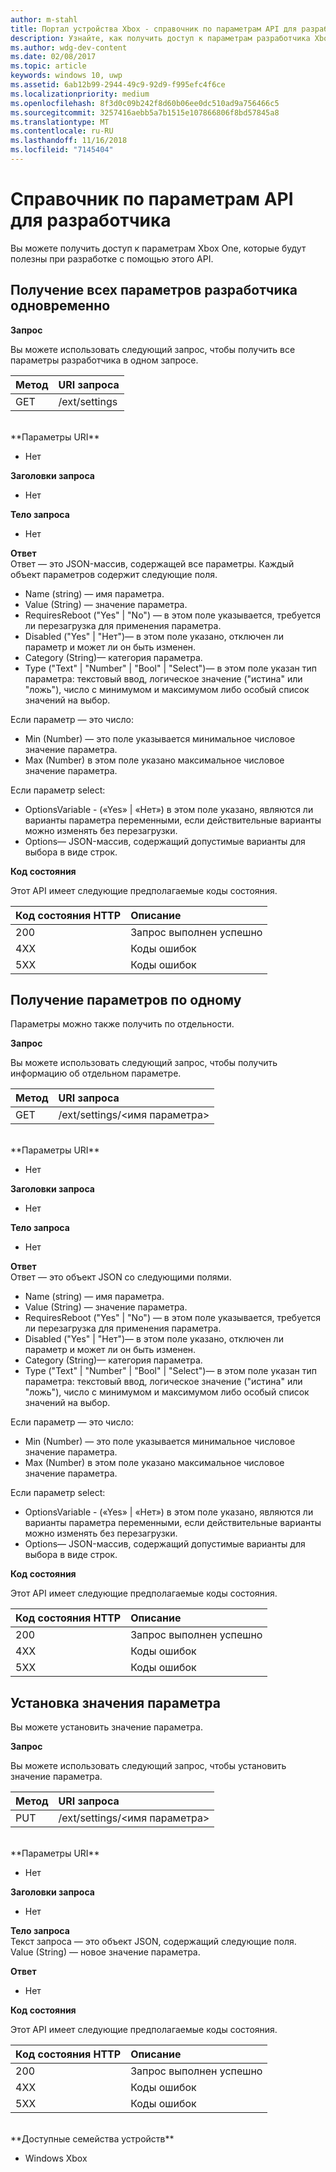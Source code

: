 ```yaml
---
author: m-stahl
title: Портал устройства Xbox - справочник по параметрам API для разработчиков
description: Узнайте, как получить доступ к параметрам разработчика Xbox.
ms.author: wdg-dev-content
ms.date: 02/08/2017
ms.topic: article
keywords: windows 10, uwp
ms.assetid: 6ab12b99-2944-49c9-92d9-f995efc4f6ce
ms.localizationpriority: medium
ms.openlocfilehash: 8f3d0c09b242f8d60b06ee0dc510ad9a756466c5
ms.sourcegitcommit: 3257416aebb5a7b1515e107866806f8bd57845a8
ms.translationtype: MT
ms.contentlocale: ru-RU
ms.lasthandoff: 11/16/2018
ms.locfileid: "7145404"
---
```

# <a name="developer-settings-api-reference"></a>Справочник по параметрам API для разработчика   
Вы можете получить доступ к параметрам Xbox One, которые будут полезны при разработке с помощью этого API.

## <a name="get-all-developer-settings-at-once"></a>Получение всех параметров разработчика одновременно

**Запрос**

Вы можете использовать следующий запрос, чтобы получить все параметры разработчика в одном запросе.

Метод      | URI запроса
:------     | :-----
GET | /ext/settings
<br />
**Параметры URI**

- Нет

**Заголовки запроса**

- Нет

**Тело запроса**

- Нет

**Ответ**   
Ответ — это JSON-массив, содержащей все параметры. Каждый объект параметров содержит следующие поля.

* Name (string) — имя параметра.
* Value (String) — значение параметра.
* RequiresReboot ("Yes" | "No") — в этом поле указывается, требуется ли перезагрузка для применения параметра.
* Disabled ("Yes" | "Нет")— в этом поле указано, отключен ли параметр и может ли он быть изменен.
* Category (String)— категория параметра.
* Type ("Text" | "Number" | "Bool" | "Select")— в этом поле указан тип параметра: текстовый ввод, логическое значение ("истина" или "ложь"), число с минимумом и максимумом либо особый список значений на выбор.

Если параметр — это число:
* Min (Number) — это поле указывается минимальное числовое значение параметра.
* Max (Number) в этом поле указано максимальное числовое значение параметра.

Если параметр select:
* OptionsVariable - («Yes» | «Нет») в этом поле указано, являются ли варианты параметра переменными, если действительные варианты можно изменять без перезагрузки.
* Options— JSON-массив, содержащий допустимые варианты для выбора в виде строк.

**Код состояния**

Этот API имеет следующие предполагаемые коды состояния.

Код состояния HTTP      | Описание
:------     | :-----
200 | Запрос выполнен успешно
4XX | Коды ошибок
5XX | Коды ошибок

## <a name="get-settings-one-at-a-time"></a>Получение параметров по одному
Параметры можно также получить по отдельности.

**Запрос**

Вы можете использовать следующий запрос, чтобы получить информацию об отдельном параметре.

Метод      | URI запроса
:------     | :-----
GET | /ext/settings/\<имя параметра\>
<br />
**Параметры URI**

- Нет

**Заголовки запроса**

- Нет

**Тело запроса**

- Нет

**Ответ**   
Ответ — это объект JSON со следующими полями.

* Name (string) — имя параметра.
* Value (String) — значение параметра.
* RequiresReboot ("Yes" | "No") — в этом поле указывается, требуется ли перезагрузка для применения параметра.
* Disabled ("Yes" | "Нет")— в этом поле указано, отключен ли параметр и может ли он быть изменен.
* Category (String)— категория параметра.
* Type ("Text" | "Number" | "Bool" | "Select")— в этом поле указан тип параметра: текстовый ввод, логическое значение ("истина" или "ложь"), число с минимумом и максимумом либо особый список значений на выбор.

Если параметр — это число:
* Min (Number) — это поле указывается минимальное числовое значение параметра.
* Max (Number) в этом поле указано максимальное числовое значение параметра.

Если параметр select:
* OptionsVariable - («Yes» | «Нет») в этом поле указано, являются ли варианты параметра переменными, если действительные варианты можно изменять без перезагрузки.
* Options— JSON-массив, содержащий допустимые варианты для выбора в виде строк.

**Код состояния**

Этот API имеет следующие предполагаемые коды состояния.

Код состояния HTTP      | Описание
:------     | :-----
200 | Запрос выполнен успешно
4XX | Коды ошибок
5XX | Коды ошибок

## <a name="set-the-value-of-a-setting"></a>Установка значения параметра
Вы можете установить значение параметра.

**Запрос**

Вы можете использовать следующий запрос, чтобы установить значение параметра.

Метод      | URI запроса
:------     | :-----
PUT | /ext/settings/\<имя параметра\>
<br />
**Параметры URI**

- Нет

**Заголовки запроса**

- Нет

**Тело запроса**   
Текст запроса — это объект JSON, содержащий следующие поля.   
Value (String) — новое значение параметра.

**Ответ**   

- Нет

**Код состояния**

Этот API имеет следующие предполагаемые коды состояния.

Код состояния HTTP      | Описание
:------     | :-----
200 | Запрос выполнен успешно
4XX | Коды ошибок
5XX | Коды ошибок

<br />
**Доступные семейства устройств**

* Windows Xbox
